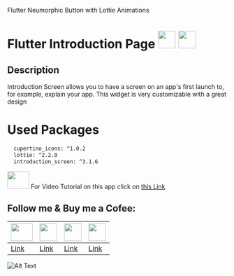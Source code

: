 Flutter  Neumorphic Button with Lottie Animations

# Flutter Introduction Page <img src="https://miro.medium.com/max/1000/1*ilC2Aqp5sZd1wi0CopD1Hw.png" height="40" width="40" > <img src="https://upload.wikimedia.org/wikipedia/commons/7/7e/Dart-logo.png" height="40" width="40" >





## Description

Introduction Screen allows you to have a screen on an app's first launch to, for example, explain your app. This widget is very customizable with a great design

# Used Packages
```sh
  cupertino_icons: ^1.0.2
  lottie: ^2.2.0
  introduction_screen: ^3.1.6
```

<img src="https://www.freepnglogos.com/uploads/youtube-logo-hd-8.png" height="40" width="50" > For Video Tutorial on this app click on [this Link](https://www.youtube.com/watch?v=kskoZJgpsBU)


## Follow me & Buy me a Cofee:




|  <img src="https://www.freepnglogos.com/uploads/youtube-logo-hd-8.png" height="40" width="50" > | <img src="https://i.pinimg.com/736x/b5/1b/78/b51b78ecc9e5711274931774e433b5e6.jpg" height="40" width="40" > | <img src="https://upload.wikimedia.org/wikipedia/commons/thumb/c/ca/LinkedIn_logo_initials.png/800px-LinkedIn_logo_initials.png" height="40" width="40" > | <img src="https://img.freepik.com/free-icon/paypal_318-183419.jpg" height="40" width="40" > |
| ------ | ------ |------|------|
| [Link](https://www.youtube.com/channel/UC5xj3R0Chnm6xbYSqCMkN5w) | [Link](https://github.com/mehdihosseinimoghadam) | [Link](https://www.linkedin.com/in/mehdi-hosseini-moghadam-384912198/) | [Link](https://www.paypal.com/paypalme/MHosseiniMoghadam) |



![Alt Text](https://github.com/mehdihosseinimoghadam/MHM-Flutter-UI-UX-Tutorial/blob/main/Flutter%20%20Neumorphic%20Button%20with%20Lottie%20Animations/maxresdefault1.jpeg)

